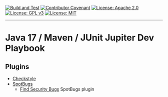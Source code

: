 [![Build and Test](https://github.com/devplaybooks/java17_maven_junit5/actions/workflows/CI.yml/badge.svg)](https://github.com/devplaybooks/java17_maven_junit5/actions/workflows/CI.yml)
[![Contributor Covenant](https://img.shields.io/badge/Contributor%20Covenant-2.1-4baaaa.svg)](CODE_OF_CONDUCT.md)
[![License: Apache 2.0](https://img.shields.io/badge/license-Apache%202.0-blue?style=flat-square)](LICENSE-APACHE)
[![License: GPL v3](https://img.shields.io/badge/License-GPLv3-blue.svg)](LICENSE-GPLv3)
[![License: MIT](https://img.shields.io/badge/license-MIT-blue?style=flat-square)](LICENSE-MIT)

---

# Java 17 / Maven / JUnit Jupiter Dev Playbook

## Plugins

* [Checkstyle](https://checkstyle.org/)
* [SpotBugs](https://spotbugs.github.io/)
  * [Find Security Bugs](https://find-sec-bugs.github.io/tutorials.htm#Maven) SpotBugs plugin
